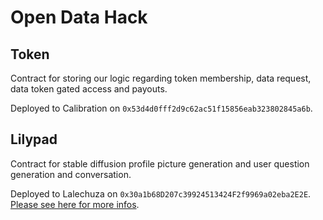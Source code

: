 # Open Data Hack

## Token

Contract for storing our logic regarding token membership, data request, data token gated access and payouts.

Deployed to Calibration on `0x53d4d0fff2d9c62ac51f15856eab323802845a6b`.

## Lilypad

Contract for stable diffusion profile picture generation and user question generation and conversation.

Deployed to Lalechuza on `0x30a1b68D207c39924513424F2f9969a02eba2E2E`. [Please see here for more infos](./Lilypad/README.md).
